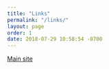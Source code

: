 ```yaml
---
title: "Links"
permalink: "/links/"
layout: page
order: 1
date: 2018-07-29 10:58:54 -0700
---
```

[Main site](http://www.alexclaman.com)
